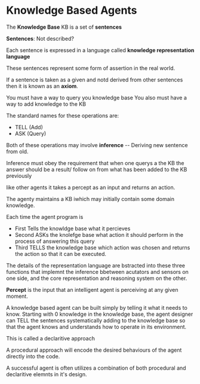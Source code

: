 # Knowledge Based Agents 

The **Knowledge Base** KB is a set of **sentences**

**Sentences**: Not described? 

Each sentence is expressed in a language called **knowledge representation language** 

These sentences represent some form of assertion in the real world. 

If a sentence is taken as a given and notd derived from other sentences then  it is known as an **axiom**. 

You must have a way to query you knowledge base 
You also must have a way to add knowledge to the KB 

The standard names for these operations are: 

- TELL (Add)
- ASK (Query)

Both of these operations may involve **inference** -- Deriving new sentence from old. 

Inference must obey the requirement that when one querys a the KB the answer should be a result/ follow on from what has been added to the KB previously 

like other agents it takes a percept as an input and returns an action. 

The agenty maintains a KB iwhich may initially contain some domain knowledge. 

Each time the agent program is 

- First Tells the knowldge base what it percieves 
- Second ASKs the knolefge base what action it should perform in the process of answering this query 
- Third TELLS the knowledge base which action was chosen and returns the action so that it can be executed. 

The details of the representation language are bstracted into these three functions that implemnt the inference bbetween acutators and sensors on one side, and the core representation and reasoning system on the other. 

**Percept** is the input that an intelligent agent is perceiving at any given moment. 

A knowledge based agent can be built simply by telling it what it needs to know. 
Starting with 0 knowledge in the knowledge base, the agent designer can TELL the sentences systematically adding to the knowledge base so that the agent knows and understands how to operate in its environment. 

This is called a declaritive approach 

A procedural approach will encode the desired behaviours of the agent directly into the code.

A successful agent is often utilizes a combination of both procedural and declaritive elemnts in it's design. 





